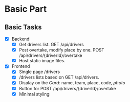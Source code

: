 # Basic Part

## Basic Tasks

- [x] Backend
  - [x] Get drivers list. GET /api/drivers
  - [x] Post overtake, modify place by one. POST /api/drivers/{driverId}/overtake
  - [x] Host static image files.
- [x] Frontend
  - [x] Single page /drivers
  - [x] /drivers lists based on GET /api/drivers.
  - [x] Display on the _Card_: name, team, place, code, _photo_
  - [x] Button for POST /api/drivers/{driverId}/overtake
  - [x] Minimal styling
